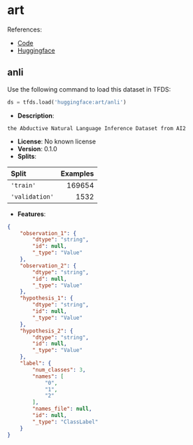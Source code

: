 # art

References:

*   [Code](https://github.com/huggingface/datasets/blob/master/datasets/art)
*   [Huggingface](https://huggingface.co/datasets/art)


## anli


Use the following command to load this dataset in TFDS:

```python
ds = tfds.load('huggingface:art/anli')
```

*   **Description**:

```
the Abductive Natural Language Inference Dataset from AI2
```

*   **License**: No known license
*   **Version**: 0.1.0
*   **Splits**:

Split  | Examples
:----- | -------:
`'train'` | 169654
`'validation'` | 1532

*   **Features**:

```json
{
    "observation_1": {
        "dtype": "string",
        "id": null,
        "_type": "Value"
    },
    "observation_2": {
        "dtype": "string",
        "id": null,
        "_type": "Value"
    },
    "hypothesis_1": {
        "dtype": "string",
        "id": null,
        "_type": "Value"
    },
    "hypothesis_2": {
        "dtype": "string",
        "id": null,
        "_type": "Value"
    },
    "label": {
        "num_classes": 3,
        "names": [
            "0",
            "1",
            "2"
        ],
        "names_file": null,
        "id": null,
        "_type": "ClassLabel"
    }
}
```


